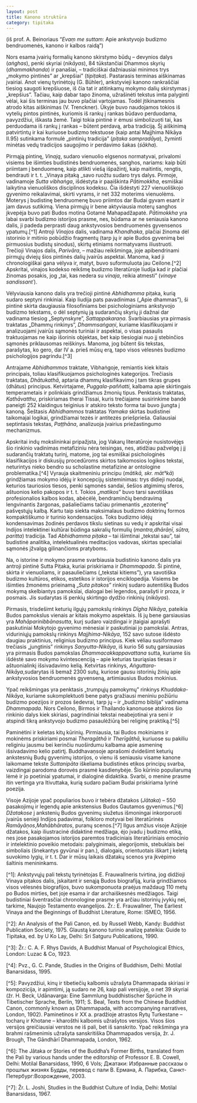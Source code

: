 ```yaml
---
layout: post
title: Kanono struktūra
category: tipitaka
---
```

(iš prof. A. Beinoriaus “_Evaṃ me suttam_: Apie ankstyvojo budizmo bendruomenės, kanono ir kalbos raidą”)

Nors esama įvairių formalių kanono skirstymo būdų – devynios dalys (_aṅghas_), penki skyriai (_nikāyas_), 84 tūkstančiai Dhammos skyrių (_dhammakhanda_) ir panašiai, – tradiciškai dažniausiai minimos trys „mokymo pintinės” ar „krepšiai” (_tipiṭaka_). Pastarasis terminas aiškinamas įvairiai. Anot vienų tyrinėtojų (G. Bühler), ankstyvieji kanono rankraščiai tiesiog saugoti krepšiuose, iš čia tat ir atitinkamų mokymo dalių skirstymas į „krepšius”. Tačiau, kaip dabar tapo žinoma, užrašinėti tekstus imta palyginti vėlai, kai šis terminas jau buvo plačiai vartojamas. Todėl įtikinamesnis atrodo kitas aiškinimas (V. Trenckner). Ūkyje buvo naudojamos tokios iš vytelių pintos pintinės, kuriomis iš rankų į rankas būdavo perduodama, pavyzdžiui, iškasta žemė. Taigi tokia pintinė ir ėmusi simbolizuoti tai, kas perduodama iš rankų į rankas – būtent perdavą, arba tradiciją. Šį aiškinimą patvirtintų ir kai kuriuose budizmo tekstuose (kaip antai Majjhima Nikāya II.95) sutinkama formulė „pintinių tradicija” (_piṭaka sampradāya_), žyminti minėtas vedų tradicijos saugojimo ir perdavimo šakas (_śākha_).

Pirmąją pintinę, _Vinają_, sudaro vienuolio elgsenos normatyvai, privalomi visiems be išimties budistinės bendruomenės, sanghos, nariams: kaip būti priimtam į benduomenę, kaip atlikti viešą išpažintį, kaip maitintis, rengtis, bendrauti ir t. t. _Vinaya piṭaką _savo ruožtu sudaro trys dalys. Pirmoje, vadinamoje _Sutta vibhaṅga_, išdėstyta ir paaiškinta _Pātimokkha_, esmiškai laikytina vienuoliškos disciplinos kodeksu. Čia išdėstyti 227 vienuoliškojo gyvenimo reikalavimai, skirti vyrams, ir net 332 moterims vienuolėms. Moterys į budistinę bendruomenę buvo priimtos dar Budai gyvam esant ir jam davus sutikimą. Viena pirmųjų ir bene aktyviausia moterų sanghos įkvepėja buvo pati Budos motina Gotamė Mahapadžapatė. _Pātimokkha_ yra labai svarbi budizmo istorijos prasme, nes, būdama ar ne seniausia kanono dalis, ji padeda perprasti daug ankstyvosios bendruomenės gyvensenos ypatumų.\[^1] Antroji _Vinajos_ dalis, vadinama _Khandhaka_, plačiai žinoma dėl istorinio ir mitinio pobūdžio fragmentų (tarp jų ir apie Budos gyvenimą bei pirmuosius budistų sinodus), skirtų etiniams normatyvams iliustruoti. Trečioji Vinajos dalis, _Parivāra_, – mažiau reikšminga, joje apibendrinami pirmųjų dviejų šios pintinės dalių įvairūs aspektai. Manoma, kad ji chronologiškai gana vėlyva ir, matyt, buvo suformuluota jau Ceilone.\[^2] Apskritai, vinajos kodekso reikšmę budizmo literatūroje liudija kad ir plačiai žinomas posakis, jog „tai, kas nedera su _vinaja_, reikia atmesti” (_vinaye sandissant´_).

Vėlyviausia kanono dalis yra trečioji pintinė _Abhidhamma_ piṭaka, kurią sudaro septyni rinkiniai. Kaip liudija pats pavadinimas („Apie dhammas”), ši pintinė skirta daugiausia filosofiniams bei psichologiniams ankstyvojo budizmo tekstams, o dėl septynių ją sudarančių skyrių ji dažnai dar vadinama tiesiog „Septynskyre”, _Sattappakaraṇa_. Svarbiausias yra pirmasis traktatas „Dhammų rinkinys”, _Dhammsaṅgaṇi_, kuriame klasifikuojami ir analizuojami įvairūs sąmonės turiniai ir aspektai, o visas pasaulis traktuojamas ne kaip išorinis objektas, bet kaip tiesiogiai nuo jį stebinčios sąmonės priklausomas reiškinys. Manoma, jog būtent šis tekstas, parašytas, ko gero, dar IV a. prieš mūsų erą, tapo visos vėlesnės budizmo psichologijos pagrindu.\[^3]

Antrajame _Abhidhammos_ traktate, Vibhaṅgoje, remiantis kiek kitais principais, toliau klasifikuojamos psichologinės kategorijos. Trečiasis traktatas, _Dhātukathā_, aptaria dhammų klasifikavimo į tam tikras grupes (dhātus) principus. Ketvirtajame, _Puggala-paññatti_, kalbama apie skirtingais temperametais ir polinkiais grindžiamus žmonių tipus. Penktasis traktatas, _Kathāvatthu_, priskiriamas therai Tissai, kuris trečiajame susirinkime bandė paneigti 252 klaidingus teiginius ir atskiro teksto forma tai buvo įjungta į kanoną. Šeštasis _Abhidhammos_ traktatas _Yamaka_ skirtas budistinei taikomajai logikai, grindžiamai tezės ir antitezės priešprieša. Galiausiai septintasis tekstas, _Paṭṭhāna_, analizuoja įvairius priežastingumo mechanizmus.

Apskritai indų mokslininkai pripažįsta, jog Vakarų literatūroje nusistovėjęs šio rinkinio vadinimas metafiziniu nėra teisingas, nes, atidžiau pažvelgę į jį sudarančių traktatų turinį, matome, jog tai esmiškai psichologinės klasifikacijos ir diskusijų procedūroms skirtos taikomosios logikos tekstai, neturintys nieko bendro su scholastine metafizine ar ontologine problematika.\[^4] Vyrauja skaitmeniniu principu (_mātikā, skr. māt°kā_) grindžiamas mokymo idėjų ir koncepcijų sisteminimas: trys didieji nuodai, keturios tauriosios tiesos, penki sąmonės sandai, šešios atgimimų sferos, aštuonios kelio pakopos ir t. t. Tokios „_matikos_” buvo tarsi savotiškas profesionalios kalbos kodas, abėcėlė, bendraminčių bendravimą lengvinantis žargonas, pašaliečiams tačiau primenantis „ezoterinę” pašvęstųjų kalbą. Kartu taip siekta maksimalaus budizmo doktrinų formos kompaktiškumo ir turinio kondensacijos. Toks budizmo idėjų kondensavimas žodinės perdavos tikslu sietinas su vedų ir apskritai visai Indijos intelektinei kultūrai būdinga sakralių formulių (_mantra,dhārāṇī, sūtra, paritta_) tradicija. Tad _Abhidhamma_ _piṭaka_ – tai išimtinai „tekstai sau”, tai budistinė analitika, intelektualinės meditacijos vadovas, skirtas specialiai sąmonės įžvalgą gilinančioms pratyboms.

Na, o istorine ir mokymo prasme svarbiausia budistinio kanono dalis yra antroji pintinė Sutta Piṭaka, kuriai priskiriama ir _Dhammapada_. Ši pintinė, skirta ir vienuoliams, ir pasauliečiams („tekstai kitiems”), yra savotiška budizmo kultūros, etikos, estetikos ir istorijos enciklopedija. Visiems be išimties žmonėms prieinamą „_Suta pitakos_” rinkinį sudaro autentišką Budos mokymą skelbiantys pamokslai, dialogai bei legendos, parašyti ir proza, ir posmais. Jis sudarytas iš penkių skirtingo dydžio rinkinių (_nikāyas_).

Pirmasis, trisdešimt keturių ilgųjų pamokslų rinkinys _Dīgha_ _Nikāya_, pateikia Budos pamokslus vienais ar kitais mokymo aspektais. Iš jų bene garsiausias yra _Mahāparinibbānasutta_, kurį sudaro vaizdingai ir įtaigiai aprašyti paskutiniai Mokytojo gyvenimo mėnesiai ir paskutiniai jo pamokslai. Antras, viduriniųjų pamokslų rinkinys _Majjhima-Nikāya_, 152 savo sutose išdėsto daugiau praktinius, religinius budizmo principus. Kiek vėliau susiformavo trečiasis „jungtinis” rinkinys _Saṇyutta-Nikāya_, iš kurio 56 sutų garsiausias yra pirmasis Budos pamokslas _Dhammacakkappavattana_ sutta, kuriame šis išdėstė savo mokymo kvintescenciją – apie keturias tauriąsias tiesas ir aštuonialinkį išsivadavimo kelią. Ketvirtas rinkinys, _Aṅguttara-Nikāya_,sudarytas iš bemaž 2300 sutų, kuriose gausu istorinių žinių apie ankstyvosios bendruomenės gyvenseną, artimiausius Budos mokinius.

Ypač reikšmingas yra penktasis „trumpųjų pamokymų” rinkinys _Khuddaka-Nikāya_, kuriame sukomplektuoti bene patys gražiausi meniniu požiūriu budizmo poezijos ir prozos šedevrai, tarp jų – ir „budizmo biblija” vadinama _Dhammapada_. Nors Ceilono, Birmos ir Thailando kanonuose atskiros šio rinkinio dalys kiek skiriasi, pagrindiniai tekstai neabejotinai yra seni ir atspindi tikrą ankstyvojo budizmo pasaulėžiūrą bei religinę praktiką.\[^5]

Paminėtini ir keletas kitų kūrinių. Pirmiausia, tai Budos mokiniams ir mokinėms priskiriami posmai _Theragāthā_ ir _Therīgāthā_, kuriuose su pakiliu religiniu jausmu bei kerinčiu nuoširdumu kalbama apie asmeninę išsivadavimo kelio patirtį. Buddhavaṇsoje aprašomi dvidešimt keturių ankstesnių Budų gyvenimų istorijos, o vienu iš seniausiu visame kanone laikomame tekste _Suttanipāta_ iškeliama budistinės etikos principų svarba, vaizdingai parodoma dorovės prasmė kasdienybėje. Šio kūrinio populiarumą lėmė ir jo poetiniai ypatumai, ir dialoginė didaktika. Svarbi, o menine prasme itin vertinga yra Itivuttaka, kurią sudaro pačiam Budai priskiriama lyrinė poezija.

Visoje Azijoje ypač populiarios buvo ir tebėra džatakos (_Jātaka_) – 550 pasakojimų ir legendų apie ankstensius Budos Gautamos gyvenimus.\[^6] _Džatakose_ į ankstenių Budos gyvenimų siužetus išmoningai inkorporuoti įvairūs senieji Indijos padavimai, folkloro motyvai bei literatūrinės _Ramāyāṇos_,_Mahābhāratos_, puranų scenos.\[^7] Ilgus amžius visoje Azijoje džatakos, kaip iliustracinė didaktinė medžiaga, ėjo įvadu į budizmo etiką, nes jose pasakojamos istorijos paremtos tradiciniais literatūriniais emocinio ir intelektinio poveikio metodais: palyginimais, alegorijomis, stebuklais bei simboliais (šnekantys gyvūnai ir pan.), dialogais, orientuotais iškart į keletą suvokimo lygių, ir t. t. Dar ir mūsų laikais džatakų scenos yra įkvėpimo šaltinis menininkams.

\[^1]: Ankstyvųjų pali tekstų tyrinėtojas E. Frauwallneris tvirtina, jog didžioji Vinaya piṭakos dalis, įskaitant ir senąją Budos biografiją, kuria grindžiamos visos vėlesnės biografijos, buvo sukomponuota praėjus maždaug 110 metų po Budos mirties, bet joje esama ir dar archaiškesnės medžiagos. Taigi budistiniai šventrasčiai chronologine prasme yra arčiau istorinių įvykių nei, tarkime, Naujojo Testamento evangelijos. Žr.: E. Frauwallner, The Earliest Vinaya and the Beginnings of Buddhist Literature, Rome: ISMEO, 1956.

\[^2]: An Analysis of the Pali Canon, ed. by Russell Webb, Kandy: Buddhist Publication Society, 1975. Glaustą kanono turinio analizę pateikia: Guide to Tipitaka, ed. by U Ko Lay, Delhi: Sri Satguru Publications, 1990.

\[^3]: Žr.: C. A. F. Rhys Davids, A Buddhist Manual of Psychological Ethics, London: Luzac & Co, 1923.

\[^4]: Pvz., G. C. Pande, Studies in the Origins of Buddhism, Delhi: Motilal Banarsidass, 1995.

\[^5]: Pavyzdžiui, kinų ir tibetiečių kalbomis užrašyta Dhammapada skiriasi ir kompozicija, ir apimtimi, ją sudaro ne 26, kaip pali versijoje, o net 39 skyriai (žr. H. Beck, Udānavarga: Eine Sammlung buddhistischer Sprüche in Tibetischer Sprache, Berlin, 1911; S. Beal, Texts from the Chinese Buddhist Canon, commonly known as Dhammapada, with accompanying narratives, London, 1902). Paminetinos ir XX a. pradžioje atrastos Rytų Turkestane – tocharų ir Khotane – kharošthi kalbomis užrašytos versijos. Visos šios versijos greičiausiai verstos ne iš pali, bet iš sanskrito. Ypač reikšminga yra brahmi rašmenimis užrašyta sanskritiška Dhammapados versija, žr. J. Brough, The Gāndhārī Dhammapada, London, 1962.

\[^6]: The Jâtaka or Stories of the Buddha’s Former Births, translated from the Pali by various hands under the editorship of Professor E. B. Cowell, Delhi: Motilal Banarsidass, 1990, 6 Vols; Джатаки: Избранные рассказы о прошлых жизнях Будды, перевод с пали В. Ермана, А. Парибка, Санкт-Петербург:Возрождение, 2003.

\[^7]: Žr. L. Joshi, Studies in the Buddhist Culture of India, Delhi: Motilal Banarsidass, 1967.
